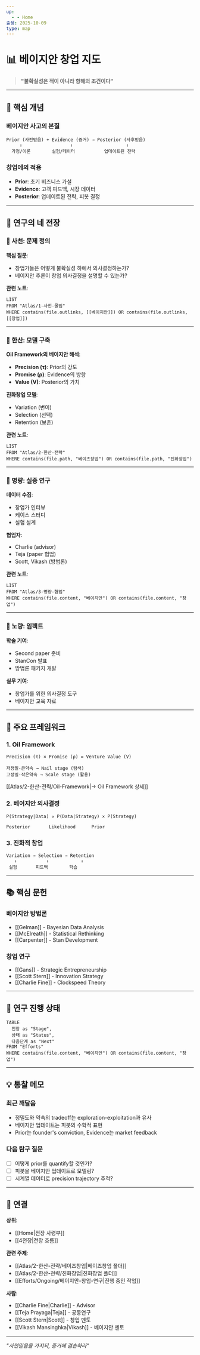 ```yaml
---
up:
  - - Home
출생: 2025-10-09
type: map
---
```


# 📊 베이지안 창업 지도

> **"불확실성은 적이 아니라 항해의 조건이다"**

---

## 🧭 핵심 개념

### 베이지안 사고의 본질
```
Prior (사전믿음) + Evidence (증거) → Posterior (사후믿음)
     ↓                  ↓                    ↓
  가정/이론        실험/데이터           업데이트된 전략
```

### 창업에의 적용
- **Prior**: 초기 비즈니스 가설
- **Evidence**: 고객 피드백, 시장 데이터
- **Posterior**: 업데이트된 전략, 피봇 결정

---

## 🌊 연구의 네 전장

### 🐢 사천: 문제 정의
**핵심 질문**: 
- 창업가들은 어떻게 불확실성 하에서 의사결정하는가?
- 베이지안 추론이 창업 의사결정을 설명할 수 있는가?

**관련 노트**:
```dataview
LIST
FROM "Atlas/1-사천-몰입"
WHERE contains(file.outlinks, [[베이지안]]) OR contains(file.outlinks, [[창업]])
```

---

### 🐅 한산: 모델 구축

**Oil Framework의 베이지안 해석**:
- **Precision (τ)**: Prior의 강도
- **Promise (ρ)**: Evidence의 방향
- **Value (V)**: Posterior의 가치

**진화창업 모델**:
- Variation (변이)
- Selection (선택)  
- Retention (보존)

**관련 노트**:
```dataview
LIST
FROM "Atlas/2-한산-전략"
WHERE contains(file.path, "베이즈창업") OR contains(file.path, "진화창업")
```

---

### 🐙 명량: 실증 연구

**데이터 수집**:
- 창업가 인터뷰
- 케이스 스터디
- 실험 설계

**협업자**:
- Charlie (advisor)
- Teja (paper 협업)
- Scott, Vikash (방법론)

**관련 노트**:
```dataview
LIST  
FROM "Atlas/3-명량-협업"
WHERE contains(file.content, "베이지안") OR contains(file.content, "창업")
```

---

### 👾 노량: 임팩트

**학술 기여**:
- Second paper 준비
- StanCon 발표
- 방법론 패키지 개발

**실무 기여**:
- 창업가를 위한 의사결정 도구
- 베이지안 교육 자료

---

## 🎯 주요 프레임워크

### 1. Oil Framework
```
Precision (τ) × Promise (ρ) = Venture Value (V)

저정밀-큰약속 → Nail stage (탐색)
고정밀-작은약속 → Scale stage (활용)
```

[[Atlas/2-한산-전략/Oil-Framework|→ Oil Framework 상세]]

### 2. 베이지안 의사결정
```
P(Strategy|Data) ∝ P(Data|Strategy) × P(Strategy)

Posterior       Likelihood      Prior
```

### 3. 진화적 창업
```
Variation → Selection → Retention
   ↓           ↓            ↓
 실험       피드백        학습
```

---

## 📚 핵심 문헌

### 베이지안 방법론
- [[Gelman]] - Bayesian Data Analysis
- [[McElreath]] - Statistical Rethinking
- [[Carpenter]] - Stan Development

### 창업 연구  
- [[Gans]] - Strategic Entrepreneurship
- [[Scott Stern]] - Innovation Strategy
- [[Charlie Fine]] - Clockspeed Theory

---

## 🔄 연구 진행 상태

```dataview
TABLE
  전장 as "Stage",
  상태 as "Status",
  다음단계 as "Next"
FROM "Efforts"
WHERE contains(file.content, "베이지안") OR contains(file.content, "창업")
```

---

## 💡 통찰 메모

### 최근 깨달음
- 정밀도와 약속의 tradeoff는 exploration-exploitation과 유사
- 베이지안 업데이트는 피봇의 수학적 표현
- Prior는 founder's conviction, Evidence는 market feedback

### 다음 탐구 질문
- [ ] 어떻게 prior를 quantify할 것인가?
- [ ] 피봇을 베이지안 업데이트로 모델링?
- [ ] 시계열 데이터로 precision trajectory 추적?

---

## 🔗 연결

**상위**:
- [[Home|전장 사령부]]
- [[4전장|전장 흐름]]

**관련 주제**:
- [[Atlas/2-한산-전략/베이즈창업|베이즈창업 폴더]]
- [[Atlas/2-한산-전략/진화창업|진화창업 폴더]]
- [[Efforts/Ongoing/베이지안-창업-연구|진행 중인 작업]]

**사람**:
- [[Charlie Fine|Charlie]] - Advisor
- [[Teja Prayaga|Teja]] - 공동연구
- [[Scott Stern|Scott]] - 창업 멘토
- [[Vikash Mansinghka|Vikash]] - 베이지안 멘토

---

*"사전믿음을 가지되, 증거에 겸손하라"*
